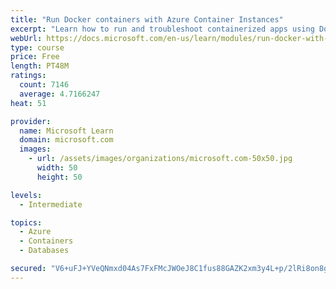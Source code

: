 ```yaml
---
title: "Run Docker containers with Azure Container Instances"
excerpt: "Learn how to run and troubleshoot containerized apps using Docker containers with Azure Container Instances."
webUrl: https://docs.microsoft.com/en-us/learn/modules/run-docker-with-azure-container-instances/
type: course
price: Free
length: PT48M
ratings:
  count: 7146
  average: 4.7166247
heat: 51

provider:
  name: Microsoft Learn
  domain: microsoft.com
  images:
    - url: /assets/images/organizations/microsoft.com-50x50.jpg
      width: 50
      height: 50

levels:
  - Intermediate

topics:
  - Azure
  - Containers
  - Databases

secured: "V6+uFJ+YVeQNmxd04As7FxFMcJWOeJ8C1fus88GAZK2xm3y4L+p/2lRi8on8gGbUa4d58uW5b9Xgysp/GtgPt3Q0TMwVhIwbPKY7kg3h9D+i0SNzr0eyWJTdbMY/5Ejzn2ZEurBtlDwDXQLkgIhXO+rRnWsvn/ZYRnwfFd+mjD0BTAhIhqFejYXYEw7ePfTKZ1qzq1/k6dRMRpJeYC0Qi5pHlJbER1i7vxrE27kgAwscUWbUEVSFeFZKwQJbnFSmen1ogeaz6r0vlCF2SsL6FaxQQh1UG+V9r+qFHL+oFON1UOGDAEUdS/S7dxQuDR6lnyxnDx6GmyR9Pigf6jLQsO8hipTqRXwyZKhCNW13wyW21tG+zzDujiskjGRFtcQHNFAgGtQ4Xxl42Bk3MovtJ2LfdKEtCqNmLWJbzKfVWaM=;ifF2HF5M8wJHWH4d2mR7kA=="
---
```


